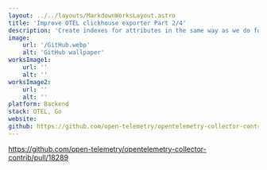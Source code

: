 ```yaml
---
layout: ../../layouts/MarkdownWorksLayout.astro
title: 'Improve OTEL clickhouse exporter Part 2/4'
description: 'Create indexes for attributes in the same way as we do for traces and logs. This will improve query performance.'
image:
    url: '/GitHub.webp'
    alt: 'GitHub wallpaper'
worksImage1:
    url: ''
    alt: ''
worksImage2:
    url: ''
    alt: ''
platform: Backend
stack: OTEL, Go
website: 
github: https://github.com/open-telemetry/opentelemetry-collector-contrib/pull/18085
---
```


https://github.com/open-telemetry/opentelemetry-collector-contrib/pull/18289